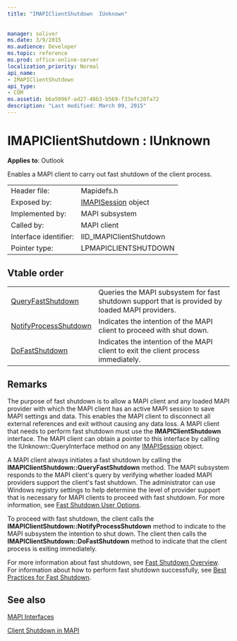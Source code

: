 ```yaml
---
title: "IMAPIClientShutdown  IUnknown"
 
 
manager: soliver
ms.date: 3/9/2015
ms.audience: Developer
ms.topic: reference
ms.prod: office-online-server
localization_priority: Normal
api_name:
- IMAPIClientShutdown
api_type:
- COM
ms.assetid: b6a5096f-ad27-48b3-b569-f33efc20fa72
description: "Last modified: March 09, 2015"
---
```


# IMAPIClientShutdown : IUnknown

  
  
**Applies to**: Outlook 
  
Enables a MAPI client to carry out fast shutdown of the client process. 
  
|||
|:-----|:-----|
|Header file:  <br/> |Mapidefs.h  <br/> |
|Exposed by:  <br/> |[IMAPISession](imapisessioniunknown.md) object  <br/> |
|Implemented by:  <br/> |MAPI subsystem  <br/> |
|Called by:  <br/> |MAPI client  <br/> |
|Interface identifier:  <br/> |IID_IMAPIClientShutdown  <br/> |
|Pointer type:  <br/> |LPMAPICLIENTSHUTDOWN  <br/> |
   
## Vtable order

|||
|:-----|:-----|
|[QueryFastShutdown](imapiclientshutdown-queryfastshutdown.md) <br/> |Queries the MAPI subsystem for fast shutdown support that is provided by loaded MAPI providers.  <br/> |
|[NotifyProcessShutdown](imapiclientshutdown-notifyprocessshutdown.md) <br/> |Indicates the intention of the MAPI client to proceed with shut down.  <br/> |
|[DoFastShutdown](imapiclientshutdown-dofastshutdown.md) <br/> |Indicates the intention of the MAPI client to exit the client process immediately.  <br/> |
   
## Remarks

The purpose of fast shutdown is to allow a MAPI client and any loaded MAPI provider with which the MAPI client has an active MAPI session to save MAPI settings and data. This enables the MAPI client to disconnect all external references and exit without causing any data loss. A MAPI client that needs to perform fast shutdown must use the **IMAPIClientShutdown** interface. The MAPI client can obtain a pointer to this interface by calling the IUnknown::QueryInterface method on any [IMAPISession](imapisessioniunknown.md) object. 
  
A MAPI client always initiates a fast shutdown by calling the **IMAPIClientShutdown::QueryFastShutdown** method. The MAPI subsystem responds to the MAPI client's query by verifying whether loaded MAPI providers support the client's fast shutdown. The administrator can use Windows registry settings to help determine the level of provider support that is necessary for MAPI clients to proceed with fast shutdown. For more information, see [Fast Shutdown User Options](fast-shutdown-user-options.md).
  
To proceed with fast shutdown, the client calls the **IMAPIClientShutdown::NotifyProcessShutdown** method to indicate to the MAPI subsystem the intention to shut down. The client then calls the **IMAPIClientShutdown::DoFastShutdown** method to indicate that the client process is exiting immediately. 
  
For more information about fast shutdown, see [Fast Shutdown Overview](fast-shutdown-overview.md). For information about how to perform fast shutdown successfully, see [Best Practices for Fast Shutdown](best-practices-for-fast-shutdown.md).
  
## See also



[MAPI Interfaces](mapi-interfaces.md)
  
[Client Shutdown in MAPI](client-shutdown-in-mapi.md)

